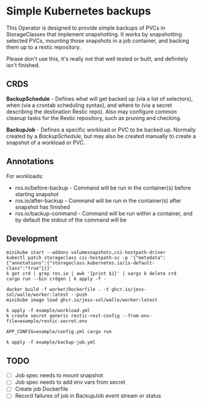 Simple Kubernetes backups
===

This Operator is designed to provide simple backups of PVCs in StorageClasses
that implement snapshotting. It works by snapshotting selected PVCs, mounting
those snapshots in a job container, and backing them up to a restic repository.

Please don't use this, it's really not that well tested or built, and
definitely isn't finished.

CRDS
---

**BackupSchedule** - Defines what will get backed up (via a list of selectors),
when (via a crontab scheduling syntax), and where to (via a secret describing
the destination Restic repo). Also may configure common cleanup tasks for the
Restic repository, such as pruning and checking.

**BackupJob** - Defines a specific workload or PVC to be backed up. Normally
created by a *BackupSchedule*, but may also be created manually to create a
snapshot of a workload or PVC.

Annotations
---
For workloads:
- ros.io/before-backup - Command will be run in the container(s) before
  starting snapshot
- ros.io/after-backup - Command will be run in the container(s) after snapshot
  has finished
- ros.io/backup-command - Command will be run within a container, and by
  default the stdout of the command will be


Development
---

```
minikube start --addons volumesnapshots,csi-hostpath-driver
kubectl patch storageclass csi-hostpath-sc -p '{"metadata": {"annotations":{"storageclass.kubernetes.io/is-default-class":"true"}}}'
k get crd | grep ros.io | awk '{print $1}' | xargs k delete crd
cargo run --bin crdgen | k apply -f -

docker build -f worker/Dockerfile . -t ghcr.io/jess-sol/walle/worker:latest --push
minikube image load ghcr.io/jess-sol/walle/worker:latest

k apply -f example/workload.yml
k create secret generic restic-rest-config --from-env-file=example/restic-secret.env

APP_CONFIG=example/config.yml cargo run

k apply -f example/backup-job.yml
```


TODO
---
- [ ] Job spec needs to mount snapshot
- [ ] Job spec needs to add env vars from secret
- [ ] Create job Dockerfile
- [ ] Record failures of job in BackupJob event stream or status
